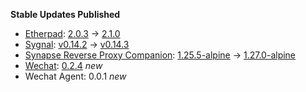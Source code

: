 **Stable Updates Published**

* [Etherpad](https://github.com/ether/etherpad-lite): [2.0.3](https://github.com/ether/etherpad-lite/releases/tag/2.0.3) -> [2.1.0](https://github.com/ether/etherpad-lite/releases/tag/2.1.0)
* [Sygnal](https://github.com/matrix-org/sygnal): [v0.14.2](https://github.com/matrix-org/sygnal/releases/tag/v0.14.2) -> [v0.14.3](https://github.com/matrix-org/sygnal/releases/tag/v0.14.3)
* [Synapse Reverse Proxy Companion](https://github.com/nginx/nginx): [1.25.5-alpine](https://github.com/nginx/nginx/releases/tag/release-1.25.5) -> [1.27.0-alpine](https://github.com/nginx/nginx/releases/tag/release-1.27.0)
* [Wechat](https://github.com/duo/matrix-wechat): [0.2.4](https://github.com/duo/matrix-wechat/releases/tag/0.2.4) _new_
* Wechat Agent: 0.0.1 _new_
